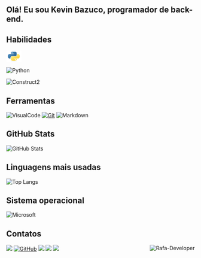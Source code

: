 ## Olá! Eu sou Kevin Bazuco, programador de back-end.


## Habilidades

<img align="center" alt="Rafa-Python" height="30" width="40" src="https://raw.githubusercontent.com/devicons/devicon/master/icons/python/python-original.svg">

![Python](https://img.shields.io/badge/Python-14354C?style=for-the-badge&logo=python&logoColor=white)

![Construct2](https://img.shields.io/badge/CONSTRUCT%202-AAAAAA)
</div>

## Ferramentas

![VisualCode](https://img.shields.io/badge/Visual_Studio_Code-0078D4?style=for-the-badge&logo=visual%20studio%20code&logoColor=white)
[![Git](https://img.shields.io/badge/Git-000?style=for-the-badge&logo=git&logoColor=E94D5F)](https://git-scm.com/doc)
![Markdown](https://img.shields.io/badge/Markdown-000000?style=for-the-badge&logo=markdown&logoColor=white)
</div>

## GitHub Stats
![GitHub Stats](https://github-readme-stats.vercel.app/api?username=kbazuco&theme=transparent&bg_color=000&border_color=30A3DC&show_icons=true&icon_color=30A3DC&title_color=E94D5F&text_color=FFF)
## Linguagens mais usadas
![Top Langs](https://github-readme-stats-git-masterrstaa-rickstaa.vercel.app/api/top-langs/?username=kbazuco&layout=compact&bg_color=000&border_color=30A3DC&title_color=E94D5F&text_color=FFF)

## Sistema operacional

![Microsoft](https://img.shields.io/badge/Microsoft-666666?style=for-the-badge&logo=microsoft&logoColor=white)

## Contatos
 
<div> 
  
  <a href="https://www.linkedin.com/in/kevin-b-66179b120" target="_blank"><img src="https://img.shields.io/badge/-LinkedIn-%230077B5?style=for-the-badge&logo=linkedin&logoColor=white" target="_blank"></a> 
  [![GitHub](https://img.shields.io/badge/GitHub-000?style=for-the-badge&logo=github&logoColor=30A3DC)](https://github.com/kbazuco)
  <a href="https://instagram.com/kvrafael" target="_blank"><img src="https://img.shields.io/badge/-Instagram-%23E4405F?style=for-the-badge&logo=instagram&logoColor=white" target="_blank"></a>
  <a href="mailto:kevin_bazuco@outlook.com" target="_blank"><img src="https://img.shields.io/badge/Microsoft_Outlook-0078D4?style=for-the-badge&logo=microsoft-outlook&logoColor=white" target="_blank"></a>
  <a href = "mailto:kevin.bazuco@gmail.com"><img src="https://img.shields.io/badge/-Gmail-%23333?style=for-the-badge&logo=gmail&logoColor=white" target="_blank"></a>
  <img align="right" alt="Rafa-Developer" src="https://cdn.discordapp.com/attachments/700414573861273742/1284991016453013524/picasion.com_d1dffe6e021dc5ddeb695f55e4dd2fa7.gif?ex=66e8a4a4&is=66e75324&hm=268a7347059baa64aeb3c7f4e97e29074697da3bfb2534aa64e9d4c19d9286ce&">
